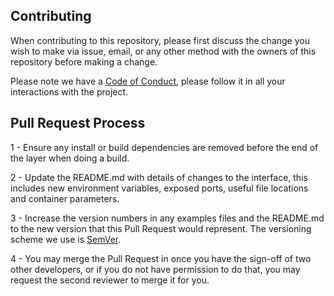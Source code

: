 ## Contributing
When contributing to this repository, please first discuss the change you wish to make via issue, email, or any other method with the owners of this repository before making a change.

Please note we have a [Code of Conduct](https://github.com/Code-for-Miami/codeofconduct), please follow it in all your interactions with the project.
## Pull Request Process
1 - Ensure any install or build dependencies are removed before the end of the layer when doing a build.

2 - Update the README.md with details of changes to the interface, this includes new environment variables, exposed ports, useful file locations and container parameters.

3 - Increase the version numbers in any examples files and the README.md to the new version that this Pull Request would represent. The versioning scheme we use is [SemVer](http://semver.org/).

4 - You may merge the Pull Request in once you have the sign-off of two other developers, or if you do not have permission to do that, you may request the second reviewer to merge it for you.
